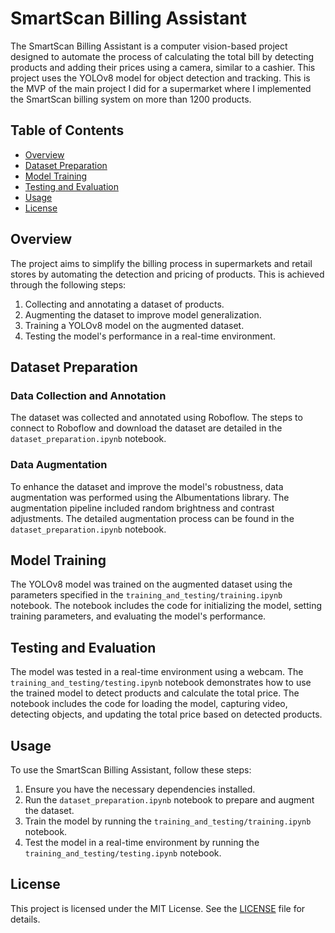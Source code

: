 # SmartScan Billing Assistant

The SmartScan Billing Assistant is a computer vision-based project designed to automate the process of calculating the total bill by detecting products and adding their prices using a camera, similar to a cashier. This project uses the YOLOv8 model for object detection and tracking. This is the MVP of the main project I did for a supermarket where I implemented the SmartScan billing system on more than 1200 products.

## Table of Contents
- [Overview](#overview)
- [Dataset Preparation](#dataset-preparation)
- [Model Training](#model-training)
- [Testing and Evaluation](#testing-and-evaluation)
- [Usage](#usage)
- [License](#license)

## Overview
The project aims to simplify the billing process in supermarkets and retail stores by automating the detection and pricing of products. This is achieved through the following steps:

1. Collecting and annotating a dataset of products.
2. Augmenting the dataset to improve model generalization.
3. Training a YOLOv8 model on the augmented dataset.
4. Testing the model's performance in a real-time environment.

## Dataset Preparation
### Data Collection and Annotation
The dataset was collected and annotated using Roboflow. The steps to connect to Roboflow and download the dataset are detailed in the `dataset_preparation.ipynb` notebook.

### Data Augmentation
To enhance the dataset and improve the model's robustness, data augmentation was performed using the Albumentations library. The augmentation pipeline included random brightness and contrast adjustments. The detailed augmentation process can be found in the `dataset_preparation.ipynb` notebook.

## Model Training
The YOLOv8 model was trained on the augmented dataset using the parameters specified in the `training_and_testing/training.ipynb` notebook. The notebook includes the code for initializing the model, setting training parameters, and evaluating the model's performance.

## Testing and Evaluation
The model was tested in a real-time environment using a webcam. The `training_and_testing/testing.ipynb` notebook demonstrates how to use the trained model to detect products and calculate the total price. The notebook includes the code for loading the model, capturing video, detecting objects, and updating the total price based on detected products.

## Usage
To use the SmartScan Billing Assistant, follow these steps:

1. Ensure you have the necessary dependencies installed.
2. Run the `dataset_preparation.ipynb` notebook to prepare and augment the dataset.
3. Train the model by running the `training_and_testing/training.ipynb` notebook.
4. Test the model in a real-time environment by running the `training_and_testing/testing.ipynb` notebook.

## License
This project is licensed under the MIT License. See the [LICENSE](LICENSE) file for details.
